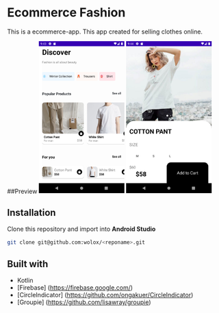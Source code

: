# Ecommerce Fashion

This is a ecommerce-app. This app created for selling clothes online. 

##Preview
<img src="docs/screenshots/main_screen.png" width="200"> <img src="docs/screenshots/product_screen.png" width="200">


## Installation
Clone this repository and import into **Android Studio**
```bash
git clone git@github.com:wolox/<reponame>.git
```

## Built with
* Kotlin
* [Firebase] (https://firebase.google.com/) 
* [CircleIndicator] (https://github.com/ongakuer/CircleIndicator) 
* [Groupie] (https://github.com/lisawray/groupie)